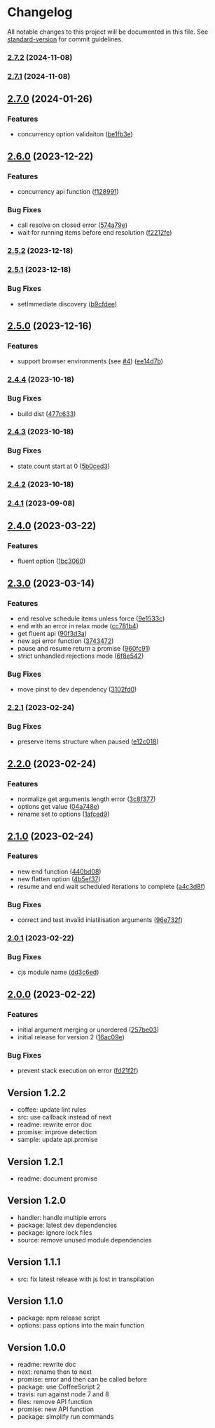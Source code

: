 # Changelog

All notable changes to this project will be documented in this file. See [standard-version](https://github.com/conventional-changelog/standard-version) for commit guidelines.

### [2.7.2](https://github.com/adaltas/node-each/compare/v2.7.1...v2.7.2) (2024-11-08)

### [2.7.1](https://github.com/adaltas/node-each/compare/v2.7.0...v2.7.1) (2024-11-08)

## [2.7.0](https://github.com/adaltas/node-each/compare/v2.6.0...v2.7.0) (2024-01-26)

### Features

- concurrency option validaiton ([be1fb3e](https://github.com/adaltas/node-each/commit/be1fb3ebab0c8492554ad60f3d65407826f107c6))

## [2.6.0](https://github.com/adaltas/node-each/compare/v2.5.2...v2.6.0) (2023-12-22)

### Features

- concurrency api function ([f128991](https://github.com/adaltas/node-each/commit/f128991d65ff179fe4eafdaf61a394d8a05295e5))

### Bug Fixes

- call resolve on closed error ([574a79e](https://github.com/adaltas/node-each/commit/574a79e523a22cd4aa37d22e7eaf6d8bf81da143))
- wait for running items before end resolution ([f2212fe](https://github.com/adaltas/node-each/commit/f2212fe6c0428dbcf8e29d014458638414c6ceb2))

### [2.5.2](https://github.com/adaltas/node-each/compare/v2.5.1...v2.5.2) (2023-12-18)

### [2.5.1](https://github.com/adaltas/node-each/compare/v2.5.0...v2.5.1) (2023-12-18)

### Bug Fixes

- setImmediate discovery ([b9cfdee](https://github.com/adaltas/node-each/commit/b9cfdee924f01413cd559d5d3afc419cf99ba0fa))

## [2.5.0](https://github.com/adaltas/node-each/compare/v2.4.4...v2.5.0) (2023-12-16)

### Features

- support browser environments (see [#4](https://github.com/adaltas/node-each/issues/4)) ([ee14d7b](https://github.com/adaltas/node-each/commit/ee14d7b3f35b1b273d2eab26c7838ef4ac51e1af))

### [2.4.4](https://github.com/adaltas/node-each/compare/v2.4.3...v2.4.4) (2023-10-18)

### Bug Fixes

- build dist ([477c633](https://github.com/adaltas/node-each/commit/477c633e69d4c0e3d9f0e21677747a144ada6b02))

### [2.4.3](https://github.com/adaltas/node-each/compare/v2.4.2...v2.4.3) (2023-10-18)

### Bug Fixes

- state count start at 0 ([5b0ced3](https://github.com/adaltas/node-each/commit/5b0ced380b2640ca65ac25a2ff9029c58edb17fa))

### [2.4.2](https://github.com/adaltas/node-each/compare/v2.4.1...v2.4.2) (2023-10-18)

### [2.4.1](https://github.com/adaltas/node-each/compare/v2.4.0...v2.4.1) (2023-09-08)

## [2.4.0](https://github.com/adaltas/node-each/compare/v2.3.0...v2.4.0) (2023-03-22)

### Features

- fluent option ([1bc3060](https://github.com/adaltas/node-each/commit/1bc3060e4eba111c3d0b508d4403c4c29e1c5ee0))

## [2.3.0](https://github.com/adaltas/node-each/compare/v2.2.1...v2.3.0) (2023-03-14)

### Features

- end resolve schedule items unless force ([9e1533c](https://github.com/adaltas/node-each/commit/9e1533cc745e43a536662dfecde2ef77ab9f8501))
- end with an error in relax mode ([cc781b4](https://github.com/adaltas/node-each/commit/cc781b411d18be26972254230ff95f12e3b0de6c))
- get fluent api ([90f3d3a](https://github.com/adaltas/node-each/commit/90f3d3a3144d00cdd4a532eaf26736d381353653))
- new api error function ([3743472](https://github.com/adaltas/node-each/commit/37434727699a4fa46c689463c6554d2514039388))
- pause and resume return a promise ([960fc91](https://github.com/adaltas/node-each/commit/960fc91a17a17c256bac9c0dac3d0111f8f1ac02))
- strict unhandled rejections mode ([6f8e542](https://github.com/adaltas/node-each/commit/6f8e5422efd6703096a85b19c1d09cba559d1b62))

### Bug Fixes

- move pinst to dev dependency ([3102fd0](https://github.com/adaltas/node-each/commit/3102fd014ffd0bc110189b25e6c4e074ea1bc611))

### [2.2.1](https://github.com/adaltas/node-each/compare/v2.2.0...v2.2.1) (2023-02-24)

### Bug Fixes

- preserve items structure when paused ([e12c018](https://github.com/adaltas/node-each/commit/e12c018b62ecef6ff001e28731d54ccb06f7ef31))

## [2.2.0](https://github.com/adaltas/node-each/compare/v2.1.0...v2.2.0) (2023-02-24)

### Features

- normalize get arguments length error ([3c8f377](https://github.com/adaltas/node-each/commit/3c8f37718793d8e47428b5e5308368614d9714ab))
- options get value ([04a748e](https://github.com/adaltas/node-each/commit/04a748e7bdd55f5b5f704a8a0a7d57a840a2af8b))
- rename set to options ([1afced9](https://github.com/adaltas/node-each/commit/1afced9821b2c354aad518e31b64bd5bea080ef7))

## [2.1.0](https://github.com/adaltas/node-each/compare/v2.0.1...v2.1.0) (2023-02-24)

### Features

- new end function ([440bd08](https://github.com/adaltas/node-each/commit/440bd0800f59b10c2a80cbfc88080955d3074862))
- new flatten option ([4b5ef37](https://github.com/adaltas/node-each/commit/4b5ef37bed9eebe29d639022f89784f246880ddf))
- resume and end wait scheduled iterations to complete ([a4c3d8f](https://github.com/adaltas/node-each/commit/a4c3d8f1a1350544bf0edfdf181f710f99e6926a))

### Bug Fixes

- correct and test invalid iniatilisation arguments ([96e732f](https://github.com/adaltas/node-each/commit/96e732ff007c74956184c39543ebf98fbb55de63))

### [2.0.1](https://github.com/adaltas/node-each/compare/v2.0.0...v2.0.1) (2023-02-22)

### Bug Fixes

- cjs module name ([dd3c6ed](https://github.com/adaltas/node-each/commit/dd3c6ed4abbba2ec908c75334b2867df88e0e870))

## [2.0.0](https://github.com/adaltas/node-each/compare/v1.2.2...v2.0.0) (2023-02-22)

### Features

- initial argument merging or unordered ([257be03](https://github.com/adaltas/node-each/commit/257be0304539b3178cb6f011994628f18c97bfa2))
- initial release for version 2 ([16ac09e](https://github.com/adaltas/node-each/commit/16ac09e053cfab42f5d2f2dd79f6ea5bfe628f89))

### Bug Fixes

- prevent stack execution on error ([fd21f2f](https://github.com/adaltas/node-each/commit/fd21f2f919e595d2e87956c1662ecd280d0ac0a9))

## Version 1.2.2

- coffee: update lint rules
- src: use callback instead of next
- readme: rewrite error doc
- promise: improve detection
- sample: update api.promise

## Version 1.2.1

- readme: document promise

## Version 1.2.0

- handler: handle multiple errors
- package: latest dev dependencies
- package: ignore lock files
- source: remove unused module dependencies

## Version 1.1.1

- src: fix latest release with js lost in transpilation

## Version 1.1.0

- package: npm release script
- options: pass options into the main function

## Version 1.0.0

- readme: rewrite doc
- next: rename then to next
- promise: error and then can be called before
- package: use CoffeeScript 2
- travis: run against node 7 and 8
- files: remove API function
- promise: new API function
- package: simplify run commands

